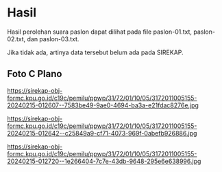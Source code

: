 # Hasil

Hasil perolehan suara paslon dapat dilihat pada file paslon-01.txt, paslon-02.txt, dan paslon-03.txt.

Jika tidak ada, artinya data tersebut belum ada pada SIREKAP.

## Foto C Plano

https://sirekap-obj-formc.kpu.go.id/c19c/pemilu/ppwp/31/72/01/10/05/3172011005155-20240215-012607--7583be49-9ae0-4694-ba3a-e21fdac8276e.jpg

https://sirekap-obj-formc.kpu.go.id/c19c/pemilu/ppwp/31/72/01/10/05/3172011005155-20240215-012642--c25849a9-cf71-4073-969f-0abefb926886.jpg

https://sirekap-obj-formc.kpu.go.id/c19c/pemilu/ppwp/31/72/01/10/05/3172011005155-20240215-012720--1e266404-7c7e-43db-9648-295e6e638996.jpg
